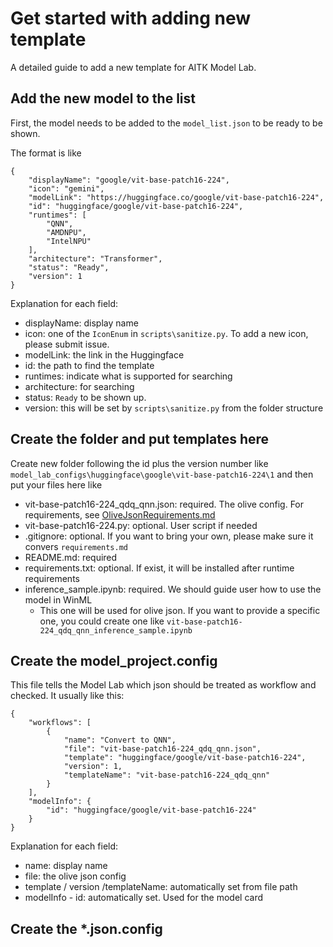 # Get started with adding new template

A detailed guide to add a new template for AITK Model Lab.

## Add the new model to the list

First, the model needs to be added to the `model_list.json` to be ready to be shown.

The format is like

```
{
    "displayName": "google/vit-base-patch16-224",
    "icon": "gemini",
    "modelLink": "https://huggingface.co/google/vit-base-patch16-224",
    "id": "huggingface/google/vit-base-patch16-224",
    "runtimes": [
        "QNN",
        "AMDNPU",
        "IntelNPU"
    ],
    "architecture": "Transformer",
    "status": "Ready",
    "version": 1
}
```

Explanation for each field:

- displayName: display name
- icon: one of the `IconEnum` in `scripts\sanitize.py`. To add a new icon, please submit issue.
- modelLink: the link in the Huggingface
- id: the path to find the template
- runtimes: indicate what is supported for searching
- architecture: for searching
- status: `Ready` to be shown up.
- version: this will be set by `scripts\sanitize.py` from the folder structure

## Create the folder and put templates here

Create new folder following the id plus the version number like `model_lab_configs\huggingface\google\vit-base-patch16-224\1` and then put your files here like

- vit-base-patch16-224_qdq_qnn.json: required. The olive config. For requirements, see [OliveJsonRequirements.md](./OliveJsonRequirements.md)
- vit-base-patch16-224.py: optional. User script if needed
- .gitignore: optional. If you want to bring your own, please make sure it convers `requirements.md`
- README.md: required
- requirements.txt: optional. If exist, it will be installed after runtime requirements 
- inference_sample.ipynb: required. We should guide user how to use the model in WinML
    + This one will be used for olive json. If you want to provide a specific one, you could create one like `vit-base-patch16-224_qdq_qnn_inference_sample.ipynb`

## Create the model_project.config

This file tells the Model Lab which json should be treated as workflow and checked. It usually like this:

```
{
    "workflows": [
        {
            "name": "Convert to QNN",
            "file": "vit-base-patch16-224_qdq_qnn.json",
            "template": "huggingface/google/vit-base-patch16-224",
            "version": 1,
            "templateName": "vit-base-patch16-224_qdq_qnn"
        }
    ],
    "modelInfo": {
        "id": "huggingface/google/vit-base-patch16-224"
    }
}
```

Explanation for each field:

- name: display name
- file: the olive json config
- template / version /templateName: automatically set from file path
- modelInfo - id: automatically set. Used for the model card

## Create the *.json.config



